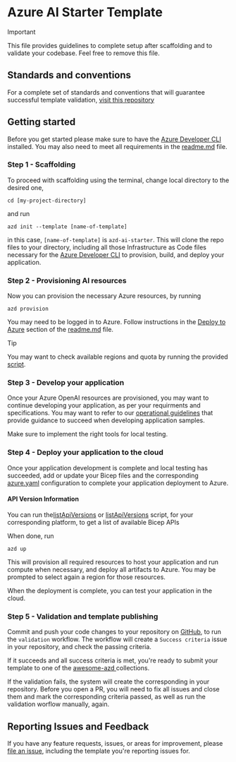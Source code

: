# Azure AI Starter Template

> [!IMPORTANT]
> This file provides guidelines to complete setup after scaffolding and to validate your codebase. Feel free to remove this file.

## Standards and conventions

For a complete set of standards and conventions that will guarantee successful template validation, [visit this repository](https://github.com/Azure-Samples/azd-template-artifacts)

## Getting started

Before you get started please make sure to have the [Azure Developer CLI](https://learn.microsoft.com/azure/developer/azure-developer-cli/overview) installed. You may also need to meet all requirements in the [readme.md](./README.md) file.

### Step 1 - Scaffolding

To proceed with scaffolding using the terminal, change local directory to the desired one, 

`cd [my-project-directory]`

and run

`azd init --template [name-of-template]`

in this case, `[name-of-template]` is `azd-ai-starter`. This will clone the repo files to your directory, including all those Infrastructure as Code files necessary for the [Azure Developer CLI](https://learn.microsoft.com/azure/developer/azure-developer-cli/overview) to provision, build, and deploy your application.

### Step 2 - Provisioning AI resources

Now you can provision the necessary Azure resources, by running

`azd provision`

You may need to be logged in to Azure. Follow instructions in the [Deploy to Azure](./README.md#quickstart) section of the [readme.md](./README.md) file.

> [!TIP]
> You may want to check available regions and quota by running the provided [script](#).

### Step 3 - Develop your application

Once your Azure OpenAI resources are provisioned, you may want to continue developing your application, as per your requirments and specifications. You may want to refer to our [operational guidelines](https://github.com/Azure-Samples/azd-template-artifacts/blob/main/docs/development-guidelines/operational-guidelines.md) that provide guidance to succeed when developing application samples.

Make sure to implement the right tools for local testing.

### Step 4 - Deploy your application to the cloud

Once your application development is complete and local testing has succeeded, add or update your Bicep files and the corresponding [azure.yaml](./azure.yaml) configuration to complete your application deployment to Azure. 

#### API Version Information

You can run the[listApiVersions](./scripts/listApiVersions.sh) or [listApiVersions](./scripts/listApiVersions.ps1) script, for your corresponding platform, to get a list of available Bicep APIs

When done, run

`azd up`

This will provision all required resources to host your application and run compute when necessary, and deploy all artifacts to Azure. You may be prompted to select again a region for those resources.

When the deployment is complete, you can test your application in the cloud.

### Step 5 - Validation and template publishing

Commit and push your code changes to your repository on [GitHub](https://github.com/), to run the `validation` workflow. The workflow will create a `Success criteria` issue in your repository, and check the passing criteria.

If it succeeds and all success criteria is met, you're ready to submit your template to one of the [awesome-azd ](https://azure.github.io/awesome-azd) collections.

If the validation fails, the system will create the corresponding in your repository. Before you open a PR, you will need to fix all issues and close them and mark the corresponding criteria passed, as well as run the validation worflow manually, again.

## Reporting Issues and Feedback

If you have any feature requests, issues, or areas for improvement, please [file an issue](https://github.com/Azure-Samples/azd-template-artifacts/issues), including the template you're reporting issues for.